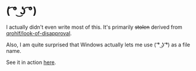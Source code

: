 # ( ͡° ͜ʖ ͡°)

I actually didn't even write most of this. It's primarily ~~stolen~~ derived from
[qrohlf/look-of-disapproval](https://github.com/qrohlf/look-of-disapproval).

Also, I am quite surprised that Windows actually lets me use ( ͡° ͜ʖ ͡°) as a file name.

See it in action [here](http://caseif.net/lenny.html).
